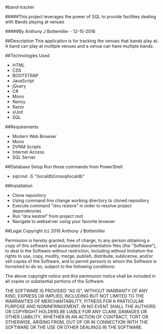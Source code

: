#band-tracker

#####This project leverages the power of SQL to provide facilities dealing with Bands playing at venues

#####By Anthony J Bottemiller - 12-15-2016

##Description
This application is for tracking the venues that bands play at. 
A band can play at multiple venues and a venue can have multiple bands.

##Technologies Used
* HTML
* CSS
* BOOTSTRAP
* JavaScript
* jQuery
* C#
* Mono
* Nancy
* Razor
* xUnit
* SQL

##Requirements
* Modern Web Browser
* Mono
* DVNM Scripts
* Internet Access
* SQL Server

##Database Setup
Run these commands from PowerShell
* sqlcmd -S "(localdb)\mssqllocaldb"

##Installation
* Clone repository
* Using command line change working directory to cloned repository
* Execute command "dnu restore" in order to resolve project dependencies
* Run "dnx kestrel" from project root
* Navigate to webserver using your favorite browser

##Legal
Copyright (c) 2016 Anthony J Bottemiller

Permission is hereby granted, free of charge, to any person obtaining a copy of this software and associated documentation files (the "Software"), to deal in the Software without restriction, including without limitation the rights to use, copy, modify, merge, publish, distribute, sublicense, and/or sell copies of the Software, and to permit persons to whom the Software is furnished to do so, subject to the following conditions:

The above copyright notice and this permission notice shall be included in all copies or substantial portions of the Software.

THE SOFTWARE IS PROVIDED "AS IS", WITHOUT WARRANTY OF ANY KIND, EXPRESS OR IMPLIED, INCLUDING BUT NOT LIMITED TO THE WARRANTIES OF MERCHANTABILITY, FITNESS FOR A PARTICULAR PURPOSE AND NONINFRINGEMENT. IN NO EVENT SHALL THE AUTHORS OR COPYRIGHT HOLDERS BE LIABLE FOR ANY CLAIM, DAMAGES OR OTHER LIABILITY, WHETHER IN AN ACTION OF CONTRACT, TORT OR OTHERWISE, ARISING FROM, OUT OF OR IN CONNECTION WITH THE SOFTWARE OR THE USE OR OTHER DEALINGS IN THE SOFTWARE.